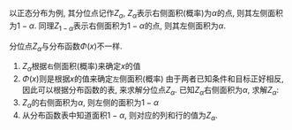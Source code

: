以正态分布为例, 其分位点记作$Z_\alpha$, $Z_\alpha$表示右侧面积(概率)为$\alpha$的点, 则其左侧面积为$1-\alpha$.
同理$Z_{1-\alpha}$表示右侧面积为$1-\alpha$的点, 则其左侧面积为$\alpha$.

分位点$Z_\alpha$与分布函数$\Phi(x)$不一样.
1. $Z_\alpha$根据`右`侧面积(概率)来确定$x$的值
2. $\Phi(x)$则是根据$x$的值来确定`左`侧面积(概率)
由于两者已知条件和目标正好相反, 因此可以根据分布函数的表, 来求解分位点$Z_\alpha$. 已知$Z_\alpha$右侧面积为$\alpha$, 求解$Z_\alpha$:
1. $Z_\alpha$的右侧面积为$\alpha$, 则左侧的面积为$1-\alpha$
2. 从分布函数表中知道面积$1-\alpha$, 则对应的列和行的值为$Z_\alpha$.